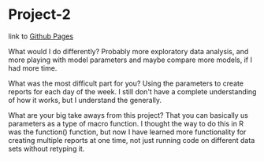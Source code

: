 # Project-2 

link to [Github Pages](https://drvend.github.io/Project-2/)

What would I do differently? 
Probably more exploratory data analysis, and more playing with model parameters and maybe compare more models, if I had more time. 

What was the most difficult part for you? 
Using the parameters to create reports for each day of the week. I still don't have a complete understanding of how it works, but I understand the generally. 

What are your big take aways from this project? 
That you can basically us parameters as a type of macro function. I thought the way to do this in R was the function() function, but now I have learned more functionality for creating multiple reports at one time, not just running code on different data sets without retyping it. 
